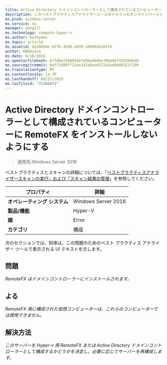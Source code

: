 ```yaml
---
title: Active Directory ドメインコントローラーとして構成されているコンピューターに RemoteFX をインストールしないようにする
description: このベストプラクティスアナライザールールのテキストのオンラインバージョン。
ms.prod: windows-server
ms.service: na
manager: dongill
ms.technology: compute-hyper-v
ms.author: kathydav
ms.topic: article
ms.assetid: da58694e-91f6-45d8-a599-18966db165f4
author: KBDAzure
ms.date: 8/16/2016
ms.openlocfilehash: 67fd8e2568691b7e9be4b46e30b64bf44558d6d0
ms.sourcegitcommit: 6aff3d88ff22ea141a6ea6572a5ad8dd6321f199
ms.translationtype: MT
ms.contentlocale: ja-JP
ms.lasthandoff: 09/27/2019
ms.locfileid: "71366471"
---
```

# <a name="avoid-installing-remotefx-on-a-computer-that-is-configured-as-an-active-directory-domain-controller"></a>Active Directory ドメインコントローラーとして構成されているコンピューターに RemoteFX をインストールしないようにする

>適用先:Windows Server 2016

ベストプラクティスとスキャンの詳細については、「[ベストプラクティスアナライザースキャンの実行」および「スキャン結果の管理](https://go.microsoft.com/fwlink/p/?LinkID=223177)」を参照してください。  
  
|プロパティ|詳細|  
|-|-|  
|**オペレーティング システム**|Windows Server 2016|  
|**製品/機能**|Hyper-V|  
|**順**|Error|  
|**カテゴリ**|構成|  
  
次のセクションでは、斜体は、この問題のためのベスト プラクティス アナライザー ツールで表示される UI テキストを示します。  
  
## <a name="issue"></a>**問題**  
*RemoteFX はドメインコントローラーにインストールされます。*  
  
## <a name="impact"></a>**よる**  
*RemoteFX 用に構成された仮想コンピューターは、これらのコンピューターでは使用できません。*  
  
## <a name="resolution"></a>**解決方法**  
*このサーバーを Hyper-v 用 RemoteFX または Active Directory ドメインコントローラーとして構成するかどうかを決定し、必要に応じてサーバーを再構成します。*  
  


